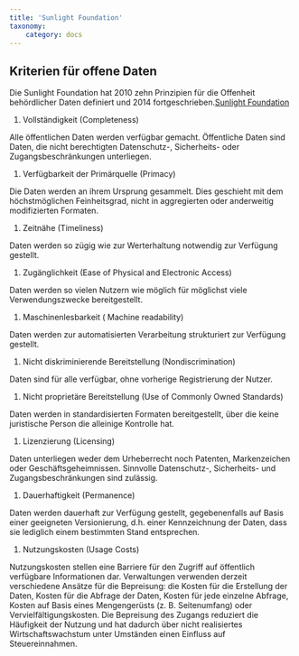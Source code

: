 ```yaml
---
title: 'Sunlight Foundation'
taxonomy:
    category: docs
---
```


## Kriterien für offene Daten

Die Sunlight Foundation hat 2010 zehn Prinzipien für die Offenheit behördlicher Daten definiert und 2014 fortgeschrieben.[Sunlight Foundation](https://sunlightfoundation.com/wp-content/uploads/2016/11/Ten-Principles-for-Opening-Up-Government-Data.pdf)

1. Vollständigkeit (Completeness)
<p>Alle öffentlichen Daten werden verfügbar gemacht. Öffentliche Daten sind Daten, die nicht berechtigten Datenschutz-, Sicherheits- oder Zugangsbeschränkungen unterliegen.</p>

1. Verfügbarkeit der Primärquelle (Primacy)
<p>Die Daten werden an ihrem Ursprung gesammelt. Dies geschieht mit dem höchstmöglichen Feinheitsgrad, nicht in aggregierten oder anderweitig modifizierten Formaten.</p>

1. Zeitnähe (Timeliness)
<p>Daten werden so zügig wie zur Werterhaltung notwendig zur Verfügung gestellt.</p>

1. Zugänglichkeit (Ease of Physical and Electronic Access)
<p>Daten werden so vielen Nutzern wie möglich für möglichst viele Verwendungszwecke bereitgestellt.</p>

1. Maschinenlesbarkeit ( Machine readability)
<p>Daten werden zur automatisierten Verarbeitung strukturiert zur Verfügung gestellt.</p>

1. Nicht diskriminierende Bereitstellung (Non­discrimination)
<p>Daten sind für alle verfügbar, ohne vorherige Registrierung der Nutzer.</p>

1. Nicht proprietäre Bereitstellung (Use of Commonly Owned Standards)
<p>Daten werden in standardisierten Formaten bereitgestellt, über die keine juristische Person die alleinige Kontrolle hat.</p>

1. Lizenzierung (Licensing)
<p>Daten unterliegen weder dem Urheberrecht noch Patenten, Markenzeichen oder Geschäftsgeheimnissen. Sinnvolle Datenschutz-, Sicherheits- und Zugangsbeschränkungen sind zulässig.</p>

1. Dauerhaftigkeit (Permanence)
<p>Daten werden dauerhaft zur Verfügung gestellt, gegebenenfalls auf Basis einer geeigneten Versionierung, d.h. einer Kennzeichnung der Daten, dass sie lediglich einem bestimmten Stand entsprechen.</p>

1. Nutzungskosten (Usage Costs)
<p>Nutzungskosten stellen eine Barriere für den Zugriff auf öffentlich verfügbare Informationen dar. Verwaltungen verwenden derzeit verschiedene Ansätze für die Bepreisung: die Kosten für die Erstellung der Daten, Kosten für die Abfrage der Daten, Kosten für jede einzelne Abfrage, Kosten auf Basis eines Mengengerüsts (z. B. Seitenumfang) oder Vervielfältigungskosten. Die Bepreisung des Zugangs reduziert die Häufigkeit der Nutzung und hat dadurch über nicht realisiertes Wirtschaftswachstum unter Umständen einen Einfluss auf Steuereinnahmen.</p>

